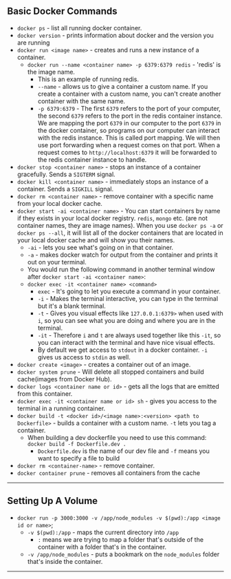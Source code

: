## Basic Docker Commands
- `docker ps` - list all running docker container.
- `docker version` - prints information about docker and the version you are running
- `docker run <image name>` - creates and runs a new instance of a container.
  - `docker run --name <container name> -p 6379:6379 redis` - 'redis' is the image name.
    - This is an example of running redis.
    - `--name` - allows us to give a container a custom name. If you create a container with a custom name, you can't create another container with the same name.
    - `-p 6379:6379` - The first `6379` refers to the port of your computer, the second `6379` refers to the port in the redis container instance. We are mapping the port `6379` in our computer to the port `6379` in the docker container, so programs on our computer can interact with the redis instance. This is called port mapping. We will then use port forwarding when a request comes on that port. When a request comes to `http://localhost:6379` it will be forwarded to the redis container instance to handle.
- `docker stop <container name>` - stops an instance of a container gracefully. Sends a `SIGTERM` signal.
- `docker kill <container name>` - immediately stops an instance of a container. Sends a `SIGKILL` signal.
- `docker rm <container name>` - remove container with a specific name from your local docker cache.
- `docker start -ai <container name>` - You can start containers by name if they exists in your local docker registry. `redis`, `mongo` etc. (are not container names, they are image names). When you use `docker ps -a` or `docker ps --all`, it will list all of the docker containers that are located in your local docker cache and will show you their names.
  - `-ai` - lets you see what's going on in that container.
  - `-a` - makes docker watch for output from the container and prints it out on your terminal.
  - You would run the following command in another terminal window after `docker start -ai <container name>`:
  - `docker exec -it <container name> <command>`
      - `exec` - It's going to let you execute a command in your container.
      - `-i` - Makes the terminal interactive, you can type in the terminal but it's a blank terminal.
      - `-t` - Gives you visual effects like `127.0.0.1:6379>` when used with `i`, so you can see what you are doing and where you are in the terminal.
      - `-it` - Therefore `i` and `t` are always used together like this `-it`, so you can interact with the terminal and have nice visual effects.
      - By default we get access to `stdout` in a docker container. `-i` gives us access to `stdin` as well.
- `docker create <image>` - creates a container out of an image.
- `docker system prune` - Will delete all stopped containers and build cache(images from Docker Hub).
- `docker logs <container name or id>` - gets all the logs that are emitted from this container.
- `docker exec -it <container name or id> sh` - gives you access to the terminal in a running container.
- `docker build -t <docker id>/<image name>:<version> <path to Dockerfile>` - builds a container with a custom name. `-t` lets you tag a container.
  - When building a dev dockerfile you need to use this command: `docker build -f Dockerfile.dev .`
    - `Dockerfile.dev` is the name of our dev file and `-f` means you want to specify a file to build
- `docker rm <container-name>` - remove container.
- `docker container prune` - removes all containers from the cache
---

## Setting Up A Volume
- `docker run -p 3000:3000 -v /app/node_modules -v $(pwd):/app <image id or name>`;
  - `-v $(pwd):/app` - maps the current directory into `/app`
    - `:` means we are trying to map a folder that's outside of the container with a folder that's in the container.
  - `-v /app/node_modules` - puts a bookmark on the `node_modules` folder that's inside the container.
---